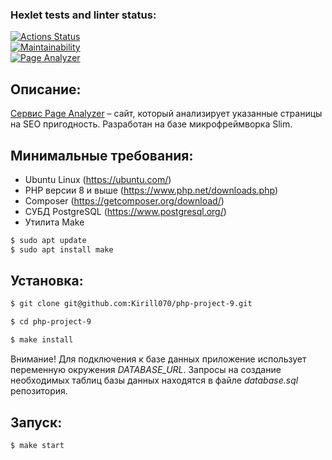 ### Hexlet tests and linter status:
[![Actions Status](https://github.com/Kirill070/php-project-9/workflows/hexlet-check/badge.svg)](https://github.com/Kirill070/php-project-9/actions)<br>
<a href="https://qlty.sh/gh/Kirill070/projects/Page-analyzer"><img src="https://qlty.sh/badges/64cf3d78-99d6-419e-a302-a4e360b16ff2/maintainability.svg" alt="Maintainability" /></a><br>
[![Page Analyzer](https://github.com/Kirill070/php-project-9/actions/workflows/my-check.yml/badge.svg)](https://github.com/Kirill070/php-project-9/actions/workflows/my-check.yml)<br>

## Описание:

[Сервис Page Analyzer](https://page-analyzer-9r7p.onrender.com) – сайт, который анализирует указанные страницы на SEO пригодность. Разработан на базе микрофреймворка Slim.

## Минимальные требования:

* Ubuntu Linux (https://ubuntu.com/)
* PHP версии 8 и выше (https://www.php.net/downloads.php)
* Composer (https://getcomposer.org/download/)
* СУБД PostgreSQL (https://www.postgresql.org/)
* Утилита Make
```sh
$ sudo apt update
$ sudo apt install make
```

## Установка:

```sh
$ git clone git@github.com:Kirill070/php-project-9.git

$ cd php-project-9

$ make install
```
Внимание! Для подключения к базе данных приложение использует переменную окружения _DATABASE_URL_.
Запросы на создание необходимых таблиц базы данных находятся в файле _database.sql_ репозитория.

## Запуск:

```sh
$ make start
```
